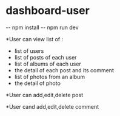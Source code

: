 # dashboard-user
-- npm install
-- npm run dev

*User can view list of :
- list of users
- list of posts of each user
- list of albums of each user
- the detail of each post and its comment
- list of photos from an album
- the detail of photo

*User can add,edit,delete post

*User cand add,edit,delete comment
